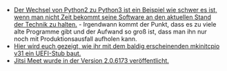 * [Der Wechsel von Python2 zu Python3 ist ein Beispiel wie schwer es ist, wenn man nicht Zeit bekommt seine Software an den aktuellen Stand der Technik zu halten.](https://utcc.utoronto.ca/~cks/space/blog/python/Python2WithoutDistros) - Irgendwann kommt der Punkt, dass es zu viele alte Programme gibt und der Aufwand so groß ist, dass man ihn nur noch mit Produktionsausfall aufholen kann.
* [Hier wird euch gezeigt, wie ihr mit dem baldig erscheinenden mkinitcpio v31 ein UEFI-Stub baut.](https://linderud.dev/blog/mkinitcpio-v31-and-uefi-stubs/)
* [Jitsi Meet wurde in der Version 2.0.6173 veröffentlicht.](https://scheible.it/neue-version-von-jitsi-meet-veroeffentlicht/)
